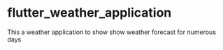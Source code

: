 # flutter_weather_application
This a weather application to show show weather forecast for numerous days 
